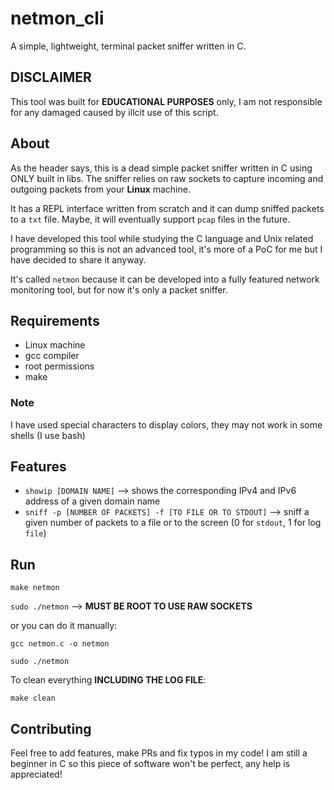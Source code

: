 # netmon_cli

A simple, lightweight, terminal packet sniffer written in C.

## DISCLAIMER

This tool was built for **EDUCATIONAL PURPOSES** only, I am not responsible for any damaged caused
by illcit use of this script.

## About 

As the header says, this is a dead simple packet sniffer written in C using ONLY built in libs. The
sniffer relies on raw sockets to capture incoming and outgoing packets from your **Linux** machine.

It has a REPL interface written from scratch and it can dump sniffed packets to a `txt` file. Maybe,
it will eventually support `pcap` files in the future.

I have developed this tool while studying the C language and Unix related programming so this is not
an advanced tool, it's more of a PoC for me but I have decided to share it anyway.

It's called `netmon` because it can be developed into a fully featured network monitoring tool, but
for now it's only a packet sniffer.

## Requirements

- Linux machine
- gcc compiler
- root permissions
- make

### Note

I have used special characters to display colors, they may not work in some shells (I use bash)

## Features

- `showip [DOMAIN NAME]` --> shows the corresponding IPv4 and IPv6 address of a given domain name
- `sniff -p [NUMBER OF PACKETS] -f [TO FILE OR TO STDOUT]` --> sniff a given number of packets to a
file or to the screen (0 for `stdout`, 1 for log `file`)

## Run 

`make netmon`

`sudo ./netmon` --> **MUST BE ROOT TO USE RAW SOCKETS**

or you can do it manually:

`gcc netmon.c -o netmon`

`sudo ./netmon`

To clean everything **INCLUDING THE LOG FILE**:

`make clean`

## Contributing

Feel free to add features, make PRs and fix typos in my code! I am still a beginner in C so this
piece of software won't be perfect, any help is appreciated!
